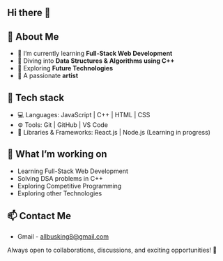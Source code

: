 ## Hi there 👋

## 🎨 About Me

- 🌱 I’m currently learning **Full-Stack Web Development**
- 📘 Diving into **Data Structures & Algorithms using C++**
- 🔗 Exploring **Future Technologies**
- 🎨 A passionate **artist** 

## 🚀 Tech stack

- 💻 Languages: JavaScript | C++ | HTML | CSS
- ⚙️ Tools: Git | GitHub | VS Code 
- 🧰 Libraries & Frameworks: React.js | Node.js (Learning in progress)

## 📌 What I’m working on

- Learning Full-Stack Web Development
- Solving DSA problems in C++
- Exploring Competitive Programming
- Exploring other Technologies 


## 📫 Contact Me

- Gmail - allbusking8@gmail.com

Always open to collaborations, discussions, and exciting opportunities! 🚀

<!--
**allbusking/allbusking** is a ✨ _special_ ✨ repository because its `README.md` (this file) appears on your GitHub profile.

Here are some ideas to get you started:

- 🔭 I’m currently working on ...
- 🌱 I’m currently learning ...
- 👯 I’m looking to collaborate on ...
- 🤔 I’m looking for help with ...
- 💬 Ask me about ...
- 📫 How to reach me: ...
- 😄 Pronouns: ...
- ⚡ Fun fact: ...
-->
